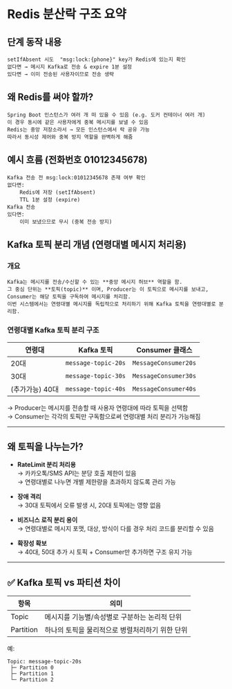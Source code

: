 # Redis 분산락 구조 요약
## 단계	동작 내용
    setIfAbsent 시도	"msg:lock:{phone}" key가 Redis에 있는지 확인
    없다면 → 메시지 Kafka로 전송 & expire 1분 설정
    있다면 → 이미 전송된 사용자이므로 전송 생략

## 왜 Redis를 써야 할까?
    Spring Boot 인스턴스가 여러 개 떠 있을 수 있음 (e.g. 도커 컨테이너 여러 개)
    이 경우 동시에 같은 사용자에게 중복 메시지를 보낼 수 있음
    Redis는 중앙 저장소라서 → 모든 인스턴스에서 락 공유 가능
    따라서 동시성 제어와 중복 방지 역할을 완벽하게 해줌

## 예시 흐름 (전화번호 01012345678)
    Kafka 전송 전 msg:lock:01012345678 존재 여부 확인
    없다면:
        Redis에 저장 (setIfAbsent)
        TTL 1분 설정 (expire)
    Kafka 전송
    있다면:
        이미 보냈으므로 무시 (중복 전송 방지)

## Kafka 토픽 분리 개념 (연령대별 메시지 처리용)

### 개요
    Kafka는 메시지를 전송/수신할 수 있는 **중앙 메시지 허브** 역할을 함.  
    그 중심 단위는 **토픽(topic)** 이며, Producer는 이 토픽으로 메시지를 보내고, 
    Consumer는 해당 토픽을 구독하여 메시지를 처리함.
    이번 시스템에서는 연령대별 메시지를 독립적으로 처리하기 위해 Kafka 토픽을 연령대별로 분리함.

### 연령대별 Kafka 토픽 분리 구조

| 연령대        | Kafka 토픽            | Consumer 클래스        |
|------------|------------------------|-------------------------|
| 20대        | `message-topic-20s`    | `MessageConsumer20s`    |
| 30대        | `message-topic-30s`    | `MessageConsumer30s`    |
| (추가가능) 40대 | `message-topic-40s` | `MessageConsumer40s` |

→ Producer는 메시지를 전송할 때 사용자 연령대에 따라 토픽을 선택함  
→ Consumer는 각각의 토픽만 구독함으로써 연령대별 처리 분리가 가능해짐

---

##  왜 토픽을 나누는가?

- **RateLimit 분리 처리용**  
  → 카카오톡/SMS API는 분당 호출 제한이 있음  
  → 연령대별로 나누면 개별 제한량을 초과하지 않도록 관리 가능

- **장애 격리**  
  → 30대 토픽에서 오류 발생 시, 20대 토픽에는 영향 없음

- **비즈니스 로직 분리 용이**  
  → 연령대별로 메시지 포맷, 대상, 방식이 다를 경우 처리 코드를 분리할 수 있음

- **확장성 확보**  
  → 40대, 50대 추가 시 토픽 + Consumer만 추가하면 구조 유지 가능

---

## ✅ Kafka 토픽 vs 파티션 차이

| 항목     | 의미 |
|----------|------|
| Topic    | 메시지를 기능별/속성별로 구분하는 논리적 단위 |
| Partition | 하나의 토픽을 물리적으로 병렬처리하기 위한 단위 |

예:
```plaintext
Topic: message-topic-20s
 ├─ Partition 0
 ├─ Partition 1
 └─ Partition 2
